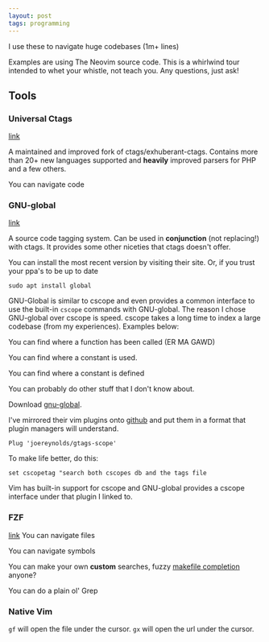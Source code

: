 ```yaml
---
layout: post
tags: programming
---
```


I use these to navigate huge codebases (1m+ lines)

Examples are using The Neovim source code.
This is a whirlwind tour intended to whet your whistle, not teach you.
Any questions, just ask!

## Tools

### Universal Ctags
[link](https://github.com/universal-ctags/ctags)

A maintained and improved fork of ctags/exhuberant-ctags.
Contains more than 20+ new languages supported and **heavily** improved parsers
for PHP and a few others.

You can navigate code

<script type="text/javascript" src="https://asciinema.org/a/9hz7wesimrql87b7i2a4tjfue.js" id="asciicast-9hz7wesimrql87b7i2a4tjfue" async></script>


### GNU-global
[link](https://www.gnu.org/software/global/)

A source code tagging system. Can be used in **conjunction** (not replacing!) with ctags. It provides some other niceties that ctags doesn't offer. 

You can install the most recent version by visiting their site. 
Or, if you trust your ppa's to be up to date
```
sudo apt install global
```

GNU-Global is similar to cscope and even provides a common interface to use the built-in `cscope` commands with GNU-global. The reason I chose GNU-global over cscope is speed. cscope takes a long time to index a large codebase (from my experiences).
Examples below:

You can find where a function has been called (ER MA GAWD)

<script type="text/javascript" src="https://asciinema.org/a/1tlpchduyxjd7fa6ldw8sj5bm.js" id="asciicast-1tlpchduyxjd7fa6ldw8sj5bm" async></script>

You can find where a constant is used.

<script type="text/javascript" src="https://asciinema.org/a/9cp0zc2gcc1oi9jgcbfub3e7b.js" id="asciicast-9cp0zc2gcc1oi9jgcbfub3e7b" async></script>

You can find where a constant is defined

<script type="text/javascript" src="https://asciinema.org/a/311ip7hykg29efia8ynoe36bm.js" id="asciicast-311ip7hykg29efia8ynoe36bm" async></script>

You can probably do other stuff that I don't know about.

Download [gnu-global](https://www.gnu.org/software/global/).

I've mirrored their vim plugins onto [github](https://github.com/joereynolds/gtags-scope) and put them
in a format that plugin managers will understand.

```
Plug 'joereynolds/gtags-scope'
```

To make life better, do this:

```
set cscopetag "search both cscopes db and the tags file
```

Vim has built-in support for cscope and GNU-global provides a cscope interface under
that plugin I linked to.

### FZF
[link](https://github.com/junegunn/fzf.vim)
You can navigate files

<script type="text/javascript" src="https://asciinema.org/a/7p51dkdxy2o40264mgdd9w4d9.js" id="asciicast-7p51dkdxy2o40264mgdd9w4d9" async></script>

You can navigate symbols

<script type="text/javascript" src="https://asciinema.org/a/7jo6w7nx8u51uvng66api16aw.js" id="asciicast-7jo6w7nx8u51uvng66api16aw" async></script>

You can make your own **custom** searches, fuzzy [makefile completion](https://github.com/joereynolds/fzf-makefile) anyone?

<script type="text/javascript" src="https://asciinema.org/a/cchzypsfktikz91ikyjzjcnzf.js" id="asciicast-cchzypsfktikz91ikyjzjcnzf" async></script>

You can do a plain ol' Grep

<script type="text/javascript" src="https://asciinema.org/a/cydb2wwdppa2pc22lvskewd9h.js" id="asciicast-cydb2wwdppa2pc22lvskewd9h" async></script>

### Native Vim

`gf` will open the file under the cursor.
`gx` will open the url under the cursor.
<script type="text/javascript" src="https://asciinema.org/a/xf301nU4ke78Ry1NCv1a3zzYn.js" id="asciicast-xf301nU4ke78Ry1NCv1a3zzYn" async></script>
